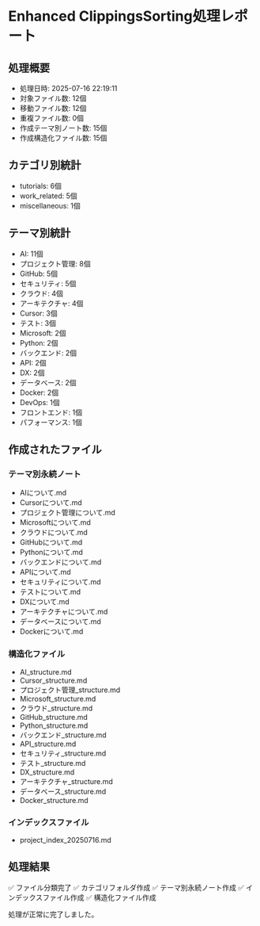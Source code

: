 # Enhanced ClippingsSorting処理レポート

## 処理概要
- 処理日時: 2025-07-16 22:19:11
- 対象ファイル数: 12個
- 移動ファイル数: 12個
- 重複ファイル数: 0個
- 作成テーマ別ノート数: 15個
- 作成構造化ファイル数: 15個

## カテゴリ別統計
- tutorials: 6個
- work_related: 5個
- miscellaneous: 1個

## テーマ別統計
- AI: 11個
- プロジェクト管理: 8個
- GitHub: 5個
- セキュリティ: 5個
- クラウド: 4個
- アーキテクチャ: 4個
- Cursor: 3個
- テスト: 3個
- Microsoft: 2個
- Python: 2個
- バックエンド: 2個
- API: 2個
- DX: 2個
- データベース: 2個
- Docker: 2個
- DevOps: 1個
- フロントエンド: 1個
- パフォーマンス: 1個

## 作成されたファイル
### テーマ別永続ノート
- AIについて.md
- Cursorについて.md
- プロジェクト管理について.md
- Microsoftについて.md
- クラウドについて.md
- GitHubについて.md
- Pythonについて.md
- バックエンドについて.md
- APIについて.md
- セキュリティについて.md
- テストについて.md
- DXについて.md
- アーキテクチャについて.md
- データベースについて.md
- Dockerについて.md

### 構造化ファイル
- AI_structure.md
- Cursor_structure.md
- プロジェクト管理_structure.md
- Microsoft_structure.md
- クラウド_structure.md
- GitHub_structure.md
- Python_structure.md
- バックエンド_structure.md
- API_structure.md
- セキュリティ_structure.md
- テスト_structure.md
- DX_structure.md
- アーキテクチャ_structure.md
- データベース_structure.md
- Docker_structure.md

### インデックスファイル
- project_index_20250716.md

## 処理結果
✅ ファイル分類完了
✅ カテゴリフォルダ作成
✅ テーマ別永続ノート作成
✅ インデックスファイル作成
✅ 構造化ファイル作成

処理が正常に完了しました。
